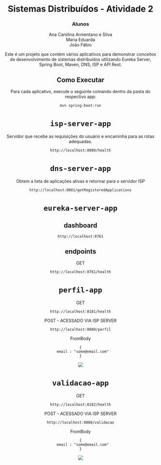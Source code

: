<div align="center"> 
 
# Sistemas Distribuídos - Atividade 2

### Alunos
Ana Carolina Armentano e Silva<br>
Maria Eduarda<br>
João Fábio 

Este é um projeto que contém vários aplicativos para demonstrar conceitos de desenvolvimento de sistemas distribuídos utilizando Eureka Server, Spring Boot, Maven, DNS, ISP e API Rest.

## Como Executar

Para cada aplicativo, execute o seguinte comando dentro da pasta do respectivo app:

```
mvn spring-boot:run
```

# `isp-server-app`

Servidor que recebe as requisições do usuário e encaminha para as rotas adequadas. 

```
http://localhost:8080/health
```

# `dns-server-app`

Obtem a lista de aplicações ativas e retornar para o servidor ISP

```
http://localhost:8081/getRegisteredApplications
```

# `eureka-server-app`

## dashboard 

```
http://localhost:8761
```

## endpoints

GET
```
http://localhost:8761/health
```

# `perfil-app`

GET 
```
http://localhost:8181/health
```

POST - ACESSADO VIA ISP SERVER
```
http://localhost:8080/perfil
```
FromBody
```
{
  email : "some@email.com"
}
```

<img src="https://github.com/MariaP-Ramalho/SDAtividade2/assets/88147887/bbc27a81-677e-448b-b7e7-6ff710858114"></img>


# `validacao-app`

GET
```
http://localhost:8182/health
```

POST - ACESSADO VIA ISP SERVER
```
http://localhost:8080/validacao
```
FromBody
```
{
  email : "some@email.com"
}
```

<img src="https://github.com/MariaP-Ramalho/SDAtividade2/assets/88147887/a6986a62-c59f-4e17-bd02-6d7bc60ea6b9"></img>

</div>
